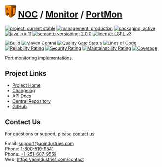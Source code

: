 # [<img src="ao-logo.png" alt="AO Logo" width="35" height="40">](https://github.com/ao-apps) [NOC](https://github.com/ao-apps/noc) / [Monitor](https://github.com/ao-apps/noc-monitor) / [PortMon](https://github.com/ao-apps/noc-monitor-portmon)

[![project: current stable](https://aoindustries.com/ao-badges/project-current-stable.svg)](https://aoindustries.com/life-cycle#project-current-stable)
[![management: production](https://aoindustries.com/ao-badges/management-production.svg)](https://aoindustries.com/life-cycle#management-production)
[![packaging: active](https://aoindustries.com/ao-badges/packaging-active.svg)](https://aoindustries.com/life-cycle#packaging-active)  
[![java: &gt;= 11](https://aoindustries.com/ao-badges/java-11.svg)](https://docs.oracle.com/en/java/javase/11/docs/api/)
[![semantic versioning: 2.0.0](https://aoindustries.com/ao-badges/semver-2.0.0.svg)](https://semver.org/spec/v2.0.0.html)
[![license: LGPL v3](https://aoindustries.com/ao-badges/license-lgpl-3.0.svg)](https://www.gnu.org/licenses/lgpl-3.0)

[![Build](https://github.com/ao-apps/noc-monitor-portmon/workflows/Build/badge.svg?branch=master)](https://github.com/ao-apps/noc-monitor-portmon/actions?query=workflow%3ABuild)
[![Maven Central](https://maven-badges.herokuapp.com/maven-central/com.aoindustries/noc-monitor-portmon/badge.svg)](https://maven-badges.herokuapp.com/maven-central/com.aoindustries/noc-monitor-portmon)
[![Quality Gate Status](https://sonarcloud.io/api/project_badges/measure?branch=master&project=com.aoapps.platform%3Anoc-monitor-portmon&metric=alert_status)](https://sonarcloud.io/dashboard?branch=master&id=com.aoapps.platform%3Anoc-monitor-portmon)
[![Lines of Code](https://sonarcloud.io/api/project_badges/measure?branch=master&project=com.aoapps.platform%3Anoc-monitor-portmon&metric=ncloc)](https://sonarcloud.io/component_measures?branch=master&id=com.aoapps.platform%3Anoc-monitor-portmon&metric=ncloc)  
[![Reliability Rating](https://sonarcloud.io/api/project_badges/measure?branch=master&project=com.aoapps.platform%3Anoc-monitor-portmon&metric=reliability_rating)](https://sonarcloud.io/component_measures?branch=master&id=com.aoapps.platform%3Anoc-monitor-portmon&metric=Reliability)
[![Security Rating](https://sonarcloud.io/api/project_badges/measure?branch=master&project=com.aoapps.platform%3Anoc-monitor-portmon&metric=security_rating)](https://sonarcloud.io/component_measures?branch=master&id=com.aoapps.platform%3Anoc-monitor-portmon&metric=Security)
[![Maintainability Rating](https://sonarcloud.io/api/project_badges/measure?branch=master&project=com.aoapps.platform%3Anoc-monitor-portmon&metric=sqale_rating)](https://sonarcloud.io/component_measures?branch=master&id=com.aoapps.platform%3Anoc-monitor-portmon&metric=Maintainability)
[![Coverage](https://sonarcloud.io/api/project_badges/measure?branch=master&project=com.aoapps.platform%3Anoc-monitor-portmon&metric=coverage)](https://sonarcloud.io/component_measures?branch=master&id=com.aoapps.platform%3Anoc-monitor-portmon&metric=Coverage)

Port monitoring implementations.

## Project Links
* [Project Home](https://aoindustries.com/noc/monitor/portmon/)
* [Changelog](https://aoindustries.com/noc/monitor/portmon/changelog)
* [API Docs](https://aoindustries.com/noc/monitor/portmon/apidocs/)
* [Central Repository](https://central.sonatype.com/artifact/com.aoindustries/noc-monitor-portmon)
* [GitHub](https://github.com/ao-apps/noc-monitor-portmon)

## Contact Us
For questions or support, please [contact us](https://aoindustries.com/contact):

Email: [support@aoindustries.com](mailto:support@aoindustries.com)  
Phone: [1-800-519-9541](tel:1-800-519-9541)  
Phone: [+1-251-607-9556](tel:+1-251-607-9556)  
Web: https://aoindustries.com/contact

